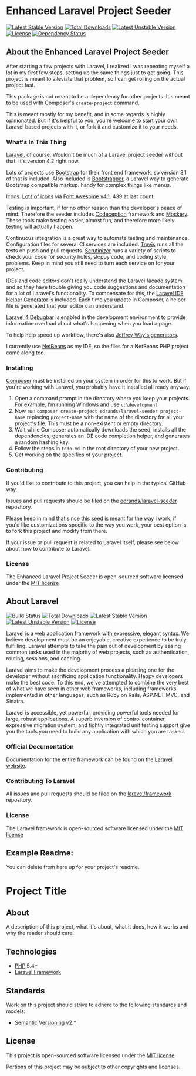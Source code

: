 # Enhanced Laravel Project Seeder

[![Latest Stable Version](https://poser.pugx.org/edrands/laravel-seeder/v/stable.svg)](https://packagist.org/packages/edrands/laravel-seeder)
[![Total Downloads](https://poser.pugx.org/edrands/laravel-seeder/downloads.svg)](https://packagist.org/packages/edrands/laravel-seeder)
[![Latest Unstable Version](https://poser.pugx.org/edrands/laravel-seeder/v/unstable.svg)](https://packagist.org/packages/edrands/laravel-seeder)
[![License](https://poser.pugx.org/edrands/laravel-seeder/license.svg)](https://packagist.org/packages/edrands/laravel-seeder)
[![Dependency Status](https://www.versioneye.com/user/projects/535b45adfe0d07cf8f000024/badge.svg)](https://www.versioneye.com/user/projects/535b45adfe0d07cf8f000024)


## About the Enhanced Laravel Project Seeder

After starting a few projects with Laravel, I realized I was repeating myself a lot in my first few steps, setting up the same things just to get going. This project is meant to alleviate that problem, so I can get rolling on the actual project fast.

This package is not meant to be a dependency for other projects. It's meant to be used with Composer's `create-project` command.

This is meant mostly for my benefit, and in some regards is highly opinionated. But if it's helpful to you, you're welcome to start your own Laravel based projects with it, or fork it and customize it to your needs.


### What's In This Thing

[Laravel](http://laravel.com/), of course. Wouldn't be much of a Laravel project seeder without that. It's version 4.2 right now.

Lots of projects use [Bootstrap](http://getbootstrap.com/) for their front end framework, so version 3.1 of that is included. Also included is [Bootstrapper](https://packagist.org/packages/patricktalmadge/bootstrapper), a Laravel way to generate Bootstrap compatible markup. handy for complex things like menus.

Icons. [Lots of icons](http://fontawesome.io/icons/) via [Font Awesome v4.1](http://fontawesome.io/). 439 at last count.

Testing is important, if for no other reason than the developer's peace of mind. Therefore the seeder includes [Codeception](http://codeception.com/) framework and [Mockery](https://github.com/padraic/mockery). These tools make testing easier, almost fun, and therefore more likely testing will actually happen.

Continuous integration is a great way to automate testing and maintenance. Configuration files for several CI services are included. [Travis](https://travis-ci.org) runs all the tests on push and pull requests. [Scrutinizer](https://scrutinizer-ci.com) runs a variety of scripts to check your code for security holes, sloppy code, and coding style problems. Keep in mind you still need to turn each service on for your project.

IDEs and code editors don't really understand the Laravel facade system, and so they have trouble giving you code suggestions and documentation for a lot of Laravel's functionality. To compensate for this, the [Laravel IDE Helper Generator](https://github.com/barryvdh/laravel-ide-helper) is included. Each time you update in Composer, a helper file is generated that your editor can understand.

[Laravel 4 Debugbar](https://github.com/barryvdh/laravel-debugbar) is enabled in the development environment to provide information overload about what's happening when you load a page.

To help help speed up workflow, there's also [Jeffrey Way's generators](https://github.com/JeffreyWay/Laravel-4-Generators).

I currently use [NetBeans](https://netbeans.org/) as my IDE, so the files for a NetBeans PHP project come along too.


### Installing

[Composer](http://getcomposer.org) must be installed on your system in order for this to work. But if you're working with Laravel, you probably have it installed all ready anyway.

1. Open a command prompt in the directory where you keep your projects. For example, I'm running Windows and use `c:\development`
2. Now run `composer create-project edrands/laravel-seeder project-name` replacing `project-name` with the name of the directory for all your project's file. This must be a non-existent or empty directory.
3. Wait while Composer automatically downloads the seed, installs all the dependencies, generates an IDE code completion helper, and generates a random hashing key.
4. Follow the steps in `todo.md` in the root directory of your new project.
5. Get working on the specifics of your project.


### Contributing

If you'd like to contribute to this project, you can help in the typical GitHub way.

Issues and pull requests should be filed on the [edrands/laravel-seeder](https://github.com/edrands/laravel-seeder) repository.

Please keep in mind that since this seed is meant for the way I work, if you'd like customizations specific to the way you work, your best option is to fork this project and modify from there.

If your issue or pull request is related to Laravel itself, please see below about how to contribute to Laravel.

### License

The Enhanced Laravel Project Seeder is open-sourced software licensed under the [MIT license](http://opensource.org/licenses/MIT)


## About Laravel

[![Build Status](https://travis-ci.org/laravel/framework.svg)](https://travis-ci.org/laravel/framework)
[![Total Downloads](https://poser.pugx.org/laravel/framework/downloads.svg)](https://packagist.org/packages/laravel/framework)
[![Latest Stable Version](https://poser.pugx.org/laravel/framework/v/stable.svg)](https://packagist.org/packages/laravel/framework)
[![Latest Unstable Version](https://poser.pugx.org/laravel/framework/v/unstable.svg)](https://packagist.org/packages/laravel/framework)
[![License](https://poser.pugx.org/laravel/framework/license.svg)](https://packagist.org/packages/laravel/framework)

Laravel is a web application framework with expressive, elegant syntax. We believe development must be an enjoyable, creative experience to be truly fulfilling. Laravel attempts to take the pain out of development by easing common tasks used in the majority of web projects, such as authentication, routing, sessions, and caching.

Laravel aims to make the development process a pleasing one for the developer without sacrificing application functionality. Happy developers make the best code. To this end, we've attempted to combine the very best of what we have seen in other web frameworks, including frameworks implemented in other languages, such as Ruby on Rails, ASP.NET MVC, and Sinatra.

Laravel is accessible, yet powerful, providing powerful tools needed for large, robust applications. A superb inversion of control container, expressive migration system, and tightly integrated unit testing support give you the tools you need to build any application with which you are tasked.

### Official Documentation

Documentation for the entire framework can be found on the [Laravel website](http://laravel.com/docs).

### Contributing To Laravel

All issues and pull requests should be filed on the [laravel/framework](http://github.com/laravel/framework) repository.

### License

The Laravel framework is open-sourced software licensed under the [MIT license](http://opensource.org/licenses/MIT)


## Example Readme:
You can delete from here up for your project's readme.

# Project Title

## About

A description of this project, what it's about, what it does, how it works and why the reader should care.

## Technologies

+ [PHP](http://www.php.net/) 5.4+
+ [Laravel Framework](http://laravel.com/)

## Standards

Work on this project should strive to adhere to the following standards and models:

+ [Semantic Versioning v2.*](http://semver.org/)

## License

This project is open-sourced software licensed under the [MIT license](http://opensource.org/licenses/MIT)

Portions of this project may be subject to other copyrights and licenses.
